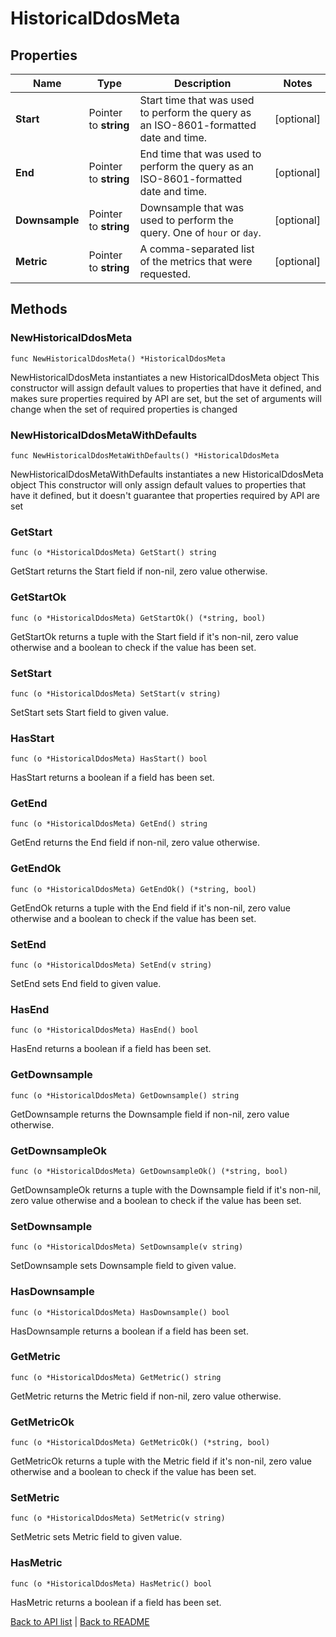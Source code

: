 # HistoricalDdosMeta

## Properties

Name | Type | Description | Notes
------------ | ------------- | ------------- | -------------
**Start** | Pointer to **string** | Start time that was used to perform the query as an ISO-8601-formatted date and time. | [optional] 
**End** | Pointer to **string** | End time that was used to perform the query as an ISO-8601-formatted date and time. | [optional] 
**Downsample** | Pointer to **string** | Downsample that was used to perform the query. One of `hour` or `day`. | [optional] 
**Metric** | Pointer to **string** | A comma-separated list of the metrics that were requested. | [optional] 

## Methods

### NewHistoricalDdosMeta

`func NewHistoricalDdosMeta() *HistoricalDdosMeta`

NewHistoricalDdosMeta instantiates a new HistoricalDdosMeta object
This constructor will assign default values to properties that have it defined,
and makes sure properties required by API are set, but the set of arguments
will change when the set of required properties is changed

### NewHistoricalDdosMetaWithDefaults

`func NewHistoricalDdosMetaWithDefaults() *HistoricalDdosMeta`

NewHistoricalDdosMetaWithDefaults instantiates a new HistoricalDdosMeta object
This constructor will only assign default values to properties that have it defined,
but it doesn't guarantee that properties required by API are set

### GetStart

`func (o *HistoricalDdosMeta) GetStart() string`

GetStart returns the Start field if non-nil, zero value otherwise.

### GetStartOk

`func (o *HistoricalDdosMeta) GetStartOk() (*string, bool)`

GetStartOk returns a tuple with the Start field if it's non-nil, zero value otherwise
and a boolean to check if the value has been set.

### SetStart

`func (o *HistoricalDdosMeta) SetStart(v string)`

SetStart sets Start field to given value.

### HasStart

`func (o *HistoricalDdosMeta) HasStart() bool`

HasStart returns a boolean if a field has been set.

### GetEnd

`func (o *HistoricalDdosMeta) GetEnd() string`

GetEnd returns the End field if non-nil, zero value otherwise.

### GetEndOk

`func (o *HistoricalDdosMeta) GetEndOk() (*string, bool)`

GetEndOk returns a tuple with the End field if it's non-nil, zero value otherwise
and a boolean to check if the value has been set.

### SetEnd

`func (o *HistoricalDdosMeta) SetEnd(v string)`

SetEnd sets End field to given value.

### HasEnd

`func (o *HistoricalDdosMeta) HasEnd() bool`

HasEnd returns a boolean if a field has been set.

### GetDownsample

`func (o *HistoricalDdosMeta) GetDownsample() string`

GetDownsample returns the Downsample field if non-nil, zero value otherwise.

### GetDownsampleOk

`func (o *HistoricalDdosMeta) GetDownsampleOk() (*string, bool)`

GetDownsampleOk returns a tuple with the Downsample field if it's non-nil, zero value otherwise
and a boolean to check if the value has been set.

### SetDownsample

`func (o *HistoricalDdosMeta) SetDownsample(v string)`

SetDownsample sets Downsample field to given value.

### HasDownsample

`func (o *HistoricalDdosMeta) HasDownsample() bool`

HasDownsample returns a boolean if a field has been set.

### GetMetric

`func (o *HistoricalDdosMeta) GetMetric() string`

GetMetric returns the Metric field if non-nil, zero value otherwise.

### GetMetricOk

`func (o *HistoricalDdosMeta) GetMetricOk() (*string, bool)`

GetMetricOk returns a tuple with the Metric field if it's non-nil, zero value otherwise
and a boolean to check if the value has been set.

### SetMetric

`func (o *HistoricalDdosMeta) SetMetric(v string)`

SetMetric sets Metric field to given value.

### HasMetric

`func (o *HistoricalDdosMeta) HasMetric() bool`

HasMetric returns a boolean if a field has been set.


[Back to API list](../README.md#documentation-for-api-endpoints) | [Back to README](../README.md)

